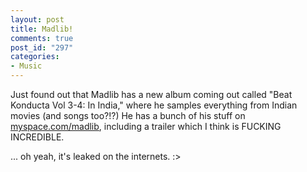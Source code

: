 ```yaml
--- 
layout: post
title: Madlib!
comments: true
post_id: "297"
categories:
- Music
---
```

Just found out that Madlib has a new album coming out called "Beat Konducta Vol 3-4: In India," where he samples everything from Indian movies (and songs too?!?)  He has a bunch of his stuff on <a href="http://www.myspace.com/madlib">myspace.com/madlib</a>, including a trailer which I think is FUCKING INCREDIBLE.

... oh yeah, it's leaked on the internets. :>
